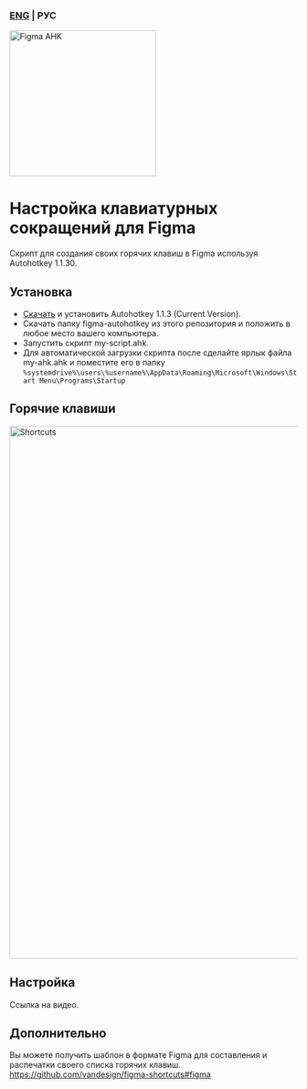 ### [ENG](https://github.com/vandesign/figma-autohotkey/blob/master/README-ENG.md) | РУС
<img width="256" alt="Figma AHK" src="https://github.com/vandesign/figma-autohotkey/blob/master/figma-autohotkey.png">

# Настройка клавиатурных сокращений для Figma
Скрипт для создания своих горячих клавиш в Figma используя Autohotkey 1.1.30.

## Установка
- [Скачать](https://www.autohotkey.com/) и установить Autohotkey 1.1.3 (Current Version).
- Скачать папку figma-autohotkey из этого репозитория и положить в любое место вашего компьютера.
- Запустить скрипт my-script.ahk.
- Для автоматической загрузки скрипта после сделайте ярлык файла my-ahk.ahk и поместите его в папку `%systemdrive%\users\%username%\AppData\Roaming\Microsoft\Windows\Start Menu\Programs\Startup`

## Горячие клавиши
<img width="933" alt="Shortcuts" src="https://github.com/vandesign/figma-autohotkey/blob/master/figma-autohotkey/figma/figma-shortcuts-windows-custom.png">

## Настройка
Ссылка на видео.

## Дополнительно
Вы можете получить шаблон в формате Figma для составления и распечатки своего списка горячих клавиш.
https://github.com/vandesign/figma-shortcuts#figma
